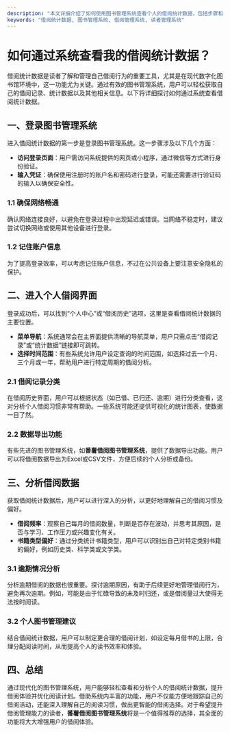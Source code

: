 ```yaml
---
description: "本文详细介绍了如何使用图书管理系统查看个人的借阅统计数据，包括步骤和操作技巧，适用于用户在借阅书籍时获取相关数据的需求。"
keywords: "借阅统计数据, 图书管理系统, 借阅管理系统, 读者管理系统"
---
```

# 如何通过系统查看我的借阅统计数据？

借阅统计数据是读者了解和管理自己借阅行为的重要工具，尤其是在现代数字化图书馆环境中，这一功能尤为关键。通过有效的图书管理系统，用户可以轻松获取自己的借阅记录、统计数据以及其他相关信息。以下将详细探讨如何通过系统查看借阅统计数据。

## 一、登录图书管理系统

进入借阅统计数据的第一步是登录图书管理系统。这一步骤涉及以下几个方面：

- **访问登录页面**：用户需访问系统提供的网页或小程序，通过微信等方式进行身份验证。
- **输入凭证**：确保使用注册时的账户名和密码进行登录，可能还需要进行验证码的输入以确保安全性。

### 1.1 确保网络畅通

确认网络连接良好，以避免在登录过程中出现延迟或错误。当网络不稳定时，建议尝试切换网络或使用其他设备进行登录。

### 1.2 记住账户信息

为了提高登录效率，可以考虑记住账户信息，不过在公共设备上要注意安全隐私的保护。

## 二、进入个人借阅界面

登录成功后，可以找到“个人中心”或“借阅历史”选项，这里是查看借阅统计数据的主要位置。

- **菜单导航**：系统通常会在主界面提供清晰的导航菜单，用户只需点击“借阅记录”或“统计数据”链接即可跳转。
- **选择时间范围**：有些系统允许用户设定查询的时间范围，如选择过去一个月、三个月或一年，帮助用户进行特定周期的借阅分析。

### 2.1 借阅记录分类

在借阅历史界面，用户可以根据状态（如已借、已归还、逾期）进行分类查看，这对分析个人借阅习惯非常有帮助。一些系统可能还提供可视化的统计图表，使数据一目了然。

### 2.2 数据导出功能

有些先进的图书管理系统，如**番薯借阅图书管理系统**，提供了数据导出功能。用户可以将借阅数据导出为Excel或CSV文件，方便后续的个人分析或备份。

## 三、分析借阅数据

获取借阅统计数据后，用户可以进行深入的分析，以更好地理解自己的借阅习惯及偏好。

- **借阅频率**：观察自己每月的借阅数量，判断是否存在波动，并思考其原因，是否与学习、工作压力或兴趣变化有关。
- **书籍类型偏好**：通过分类统计书籍类型，用户可以识别出自己对特定类别书籍的偏好，例如历史类、科学类或文学类。

### 3.1 逾期情况分析

分析逾期借阅的数据也很重要。探讨逾期原因，有助于后续更好地管理借阅行为，避免再次逾期。例如，可能是由于忙碌导致的未及时归还，或是借阅量过大使得无法按时阅读。

### 3.2 个人图书管理建议

结合借阅统计数据，用户可以制定更合理的借阅计划，如设定每月借书的上限，合理分配阅读时间，从而提高个人的读书效率和体验。

## 四、总结

通过现代化的图书管理系统，用户能够轻松查看和分析个人的借阅统计数据，提升借阅体验并优化阅读计划。借助系统内丰富的功能，用户不仅能方便地跟踪自己的借阅活动，还能深入理解自己的阅读习惯，做出更智能的借阅选择。对于希望提升借阅管理能力的读者，**番薯借阅图书管理系统**将是一个值得推荐的选择，其全面的功能将大大增强用户的借阅体验。
